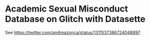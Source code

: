 # Academic Sexual Misconduct Database on Glitch with Datasette

See <https://twitter.com/andreazonca/status/1311537386724048897>
